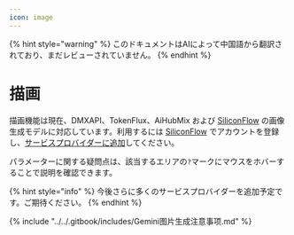 ```yaml
---
icon: image
---
```


{% hint style="warning" %}
このドキュメントはAIによって中国語から翻訳されており、まだレビューされていません。
{% endhint %}

# 描画

描画機能は現在、DMXAPI、TokenFlux、AiHubMix および [SiliconFlow](../../pre-basic/providers/siliconcloud.md) の画像生成モデルに対応しています。利用するには [SiliconFlow](https://www.siliconflow.cn/) でアカウントを登録し、[サービスプロバイダーに追加](settings/providers.md)してください。

パラメーターに関する疑問点は、該当するエリアの`?`マークにマウスをホバーすることで説明を確認できます。

{% hint style="info" %}
今後さらに多くのサービスプロバイダーを追加予定です。ご期待ください。
{% endhint %}

{% include "../../.gitbook/includes/Gemini图片生成注意事项.md" %}